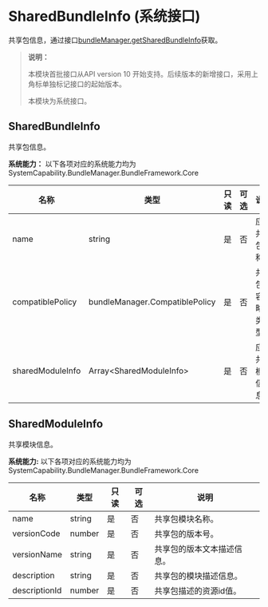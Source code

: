 # SharedBundleInfo (系统接口)

共享包信息，通过接口[bundleManager.getSharedBundleInfo](js-apis-bundleManager-sys.md#bundlemanagergetsharedbundleinfo10)获取。

> **说明：**
>
> 本模块首批接口从API version 10 开始支持。后续版本的新增接口，采用上角标单独标记接口的起始版本。
>
> 本模块为系统接口。

## SharedBundleInfo

 共享包信息。

**系统能力：** 以下各项对应的系统能力均为SystemCapability.BundleManager.BundleFramework.Core

| 名称             | 类型                           | 只读 | 可选 | 说明                   |
| ---------------- | ------------------------------ | ---- | ---- | ---------------------- |
| name             | string                         | 是   | 否   | 应用共享包名称。       |
| compatiblePolicy | bundleManager.CompatiblePolicy | 是   | 否   | 共享包兼容策略的类型。 |
| sharedModuleInfo | Array\<SharedModuleInfo>       | 是   | 否   | 应用共享模块信息。     |

## SharedModuleInfo

共享模块信息。

 **系统能力:** 以下各项对应的系统能力均为SystemCapability.BundleManager.BundleFramework.Core

| 名称          | 类型   | 只读 | 可选 | 说明                       |
| ------------- | ------ | ---- | ---- | -------------------------- |
| name          | string | 是   | 否   | 共享包模块名称。           |
| versionCode   | number | 是   | 否   | 共享包的版本号。           |
| versionName   | string | 是   | 否   | 共享包的版本文本描述信息。 |
| description   | string | 是   | 否   | 共享包的模块描述信息。     |
| descriptionId | number | 是   | 否   | 共享包描述的资源id值。     |
